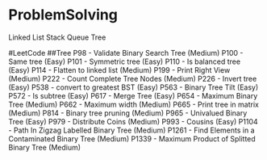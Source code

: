 # ProblemSolving
Linked List
Stack
Queue
Tree

#LeetCode
##Tree
P98 - Validate Binary Search Tree (Medium)
P100 - Same tree (Easy)
P101 - Symmetric tree (Easy)
P110 - Is balanced tree (Easy)
P114 - Flatten to linked list (Medium)
P199 - Print Right View (Medium)
P222 - Count Complete Tree Nodes (Medium)
P226 - Invert tree (Easy)
P538 - convert to greatest BST (Easy)
P563 - Binary Tree Tilt (Easy)
P572 - Is subtree (Easy)
P617 - Merge Tree (Easy)
P654 - Maximum Binary Tree (Medium)
P662 - Maximum width (Medium)
P665 - Print tree in matrix (Medium)
P814 - Binary tree pruning (Medium)
P965 - Univalued Binary Tree (Easy)
P979 - Distribute Coins (Medium)
P993 - Cousins (Easy)
P1104 - Path In Zigzag Labelled Binary Tree (Medium)
P1261 - Find Elements in a Contaminated Binary Tree (Medium)
P1339 - Maximum Product of Splitted Binary Tree (Medium)
